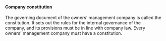 ####  Company constitution

The governing document of the owners’ management company is called the
constitution. It sets out the rules for the internal governance of the
company, and its provisions must be in line with company law. Every owners'
management company must have a constitution.
